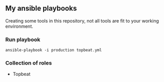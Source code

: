 ## My ansible playbooks

Creating some tools in this repository, not all tools are fit to your working 
environment. 

### Run playbook
```
ansible-playbook -i production topbeat.yml
```

### Collection of roles
* Topbeat
